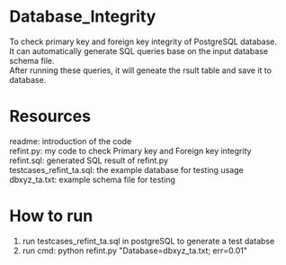 # Database_Integrity
To check primary key and foreign key integrity of PostgreSQL database.     
It can automatically generate SQL queries base on the input database schema file.     
After running these queries, it will geneate the rsult table and save it to database.     

# Resources
readme: introduction of the code            
refint.py: my code to check Primary key and Foreign key integrity       
refint.sql: generated SQL result of refint.py     
testcases_refint_ta.sql: the example database for testing usage     
dbxyz_ta.txt: example schema file for testing     

# How to run
1) run testcases_refint_ta.sql in postgreSQL to generate a test databse    
2) run cmd: python refint.py "Database=dbxyz_ta.txt; err=0.01"     

